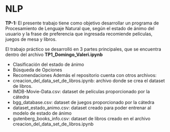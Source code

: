 # NLP

**TP-1:**
El presente trabajo tiene como objetivo desarrollar un programa de Procesamiento de Lenguaje Natural que, según el estado de ánimo del usuario y la frase de preferencia que ingresada recomiende películas, juegos de mesa y libros. 

El trabajo práctico se desarrolló en 3 partes principales, que se encuentra dentro del archivo **TP1_Domingo_Valeri.ipynb**
- Clasificación del estado de ánimo 
- Búsqueda de Opciones
- Recomendaciones 
Además el repositorio cuenta con otros archivos:
- creacion_del_data_set_de_libros.ipynb: archivo donde se crea el dataset de libros.
- IMDB-Movie-Data.csv: dataset de películas proporcionado por la cátedra
- bgg_database.csv: dataset de juegos proporcionado por la cátedra
- dataset_estado_animo.csv: dataset creado para poder entrenar al modelo de estado de ánimo
- gutenberg_books_info.csv: dataset de libros creado en el archivo creacion_del_data_set_de_libros.ipynb
